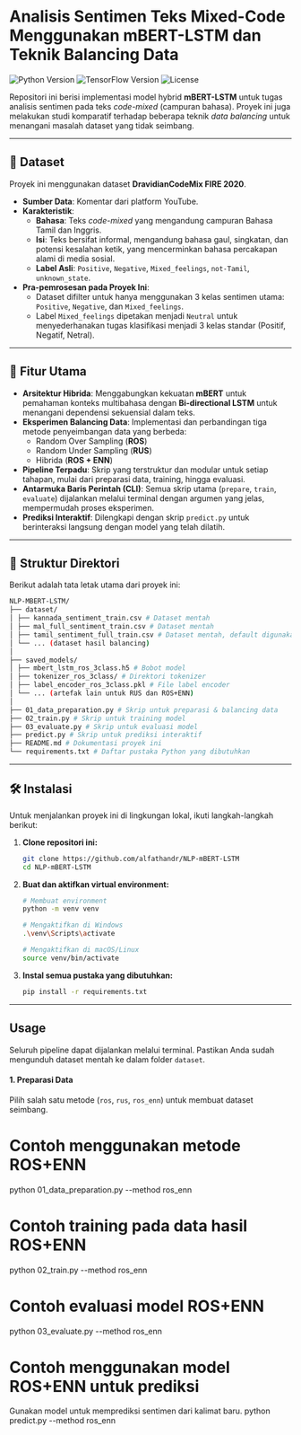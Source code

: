 # Analisis Sentimen Teks Mixed-Code Menggunakan mBERT-LSTM dan Teknik Balancing Data

![Python Version](https://img.shields.io/badge/python-3.9%2B-blue)
![TensorFlow Version](https://img.shields.io/badge/tensorflow-2.10%2B-orange)
![License](https://img.shields.io/badge/license-MIT-green)

Repositori ini berisi implementasi model hybrid **mBERT-LSTM** untuk tugas analisis sentimen pada teks _code-mixed_ (campuran bahasa). Proyek ini juga melakukan studi komparatif terhadap beberapa teknik _data balancing_ untuk menangani masalah dataset yang tidak seimbang.

---

## 📖 Dataset

Proyek ini menggunakan dataset **DravidianCodeMix FIRE 2020**.

- **Sumber Data**: Komentar dari platform YouTube.
- **Karakteristik**:
  - **Bahasa**: Teks _code-mixed_ yang mengandung campuran Bahasa Tamil dan Inggris.
  - **Isi**: Teks bersifat informal, mengandung bahasa gaul, singkatan, dan potensi kesalahan ketik, yang mencerminkan bahasa percakapan alami di media sosial.
  - **Label Asli**: `Positive`, `Negative`, `Mixed_feelings`, `not-Tamil`, `unknown_state`.
- **Pra-pemrosesan pada Proyek Ini**:
  - Dataset difilter untuk hanya menggunakan 3 kelas sentimen utama: `Positive`, `Negative`, dan `Mixed_feelings`.
  - Label `Mixed_feelings` dipetakan menjadi `Neutral` untuk menyederhanakan tugas klasifikasi menjadi 3 kelas standar (Positif, Negatif, Netral).

---

## 🚀 Fitur Utama

- **Arsitektur Hibrida**: Menggabungkan kekuatan **mBERT** untuk pemahaman konteks multibahasa dengan **Bi-directional LSTM** untuk menangani dependensi sekuensial dalam teks.
- **Eksperimen Balancing Data**: Implementasi dan perbandingan tiga metode penyeimbangan data yang berbeda:
  - Random Over Sampling (**ROS**)
  - Random Under Sampling (**RUS**)
  - Hibrida (**ROS + ENN**)
- **Pipeline Terpadu**: Skrip yang terstruktur dan modular untuk setiap tahapan, mulai dari preparasi data, training, hingga evaluasi.
- **Antarmuka Baris Perintah (CLI)**: Semua skrip utama (`prepare`, `train`, `evaluate`) dijalankan melalui terminal dengan argumen yang jelas, mempermudah proses eksperimen.
- **Prediksi Interaktif**: Dilengkapi dengan skrip `predict.py` untuk berinteraksi langsung dengan model yang telah dilatih.

---

## 📁 Struktur Direktori

Berikut adalah tata letak utama dari proyek ini:

```bash
NLP-MBERT-LSTM/
├── dataset/
│ ├── kannada_sentiment_train.csv # Dataset mentah
│ ├── mal_full_sentiment_train.csv # Dataset mentah
│ ├── tamil_sentiment_full_train.csv # Dataset mentah, default digunakan.
│ └── ... (dataset hasil balancing)
│
├── saved_models/
│ ├── mbert_lstm_ros_3class.h5 # Bobot model
│ ├── tokenizer_ros_3class/ # Direktori tokenizer
│ ├── label_encoder_ros_3class.pkl # File label encoder
│ └── ... (artefak lain untuk RUS dan ROS+ENN)
│
├── 01_data_preparation.py # Skrip untuk preparasi & balancing data
├── 02_train.py # Skrip untuk training model
├── 03_evaluate.py # Skrip untuk evaluasi model
├── predict.py # Skrip untuk prediksi interaktif
├── README.md # Dokumentasi proyek ini
└── requirements.txt # Daftar pustaka Python yang dibutuhkan
```

---

## 🛠️ Instalasi

Untuk menjalankan proyek ini di lingkungan lokal, ikuti langkah-langkah berikut:

1.  **Clone repositori ini:**

    ```bash
    git clone https://github.com/alfathandr/NLP-mBERT-LSTM
    cd NLP-mBERT-LSTM
    ```

2.  **Buat dan aktifkan virtual environment:**

    ```bash
    # Membuat environment
    python -m venv venv

    # Mengaktifkan di Windows
    .\venv\Scripts\activate

    # Mengaktifkan di macOS/Linux
    source venv/bin/activate
    ```

3.  **Instal semua pustaka yang dibutuhkan:**
    ```bash
    pip install -r requirements.txt
    ```

---

## Usage

Seluruh pipeline dapat dijalankan melalui terminal. Pastikan Anda sudah mengunduh dataset mentah ke dalam folder `dataset`.

#### 1. Preparasi Data

Pilih salah satu metode (`ros`, `rus`, `ros_enn`) untuk membuat dataset seimbang.

# Contoh menggunakan metode ROS+ENN

python 01_data_preparation.py --method ros_enn

# Contoh training pada data hasil ROS+ENN

python 02_train.py --method ros_enn

# Contoh evaluasi model ROS+ENN

python 03_evaluate.py --method ros_enn

# Contoh menggunakan model ROS+ENN untuk prediksi

Gunakan model untuk memprediksi sentimen dari kalimat baru.
python predict.py --method ros_enn
